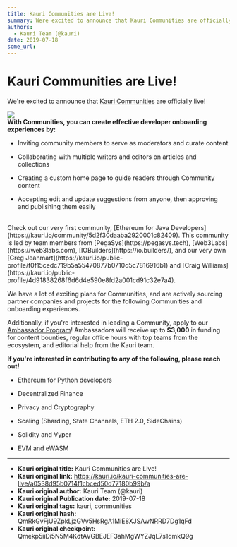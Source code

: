 ```yaml
---
title: Kauri Communities are Live!
summary: Were excited to announce that Kauri Communities are officially live! With Communities, you can create effective developer onboarding experiences by- Inviting community members to serve as moderators and curate content Collaborating with multiple writers and editors on articles and collections Creating a custom home page to guide readers through Community content Accepting edit and update suggestions from anyone, then approving and publishing them easily Check out our very first community, Ethere
authors:
  - Kauri Team (@kauri)
date: 2019-07-18
some_url: 
---
```


# Kauri Communities are Live!


We're excited to announce that [Kauri Communities](https://kauri.io/article/33d197077e5440d195a8ab76a7ba46d9) are officially live!

![](https://ipfs.infura.io/ipfs/QmSuWDfzqu4GkN4AQ9bJ9xTDTHVqPhQBGKgXH3hccvT3BZ)
<br>
**With Communities, you can create effective developer onboarding experiences by:**

* Inviting community members to serve as moderators and curate content

* Collaborating with multiple writers and editors on articles and collections

* Creating a custom home page to guide readers through Community content

* Accepting edit and update suggestions from anyone, then approving and publishing them easily

<br>
Check out our very first community, [Ethereum for Java Developers](https://kauri.io/community/5d2f30daaba2920001c82409). This community is led by team members from [PegaSys](https://pegasys.tech),  [Web3Labs](https://web3labs.com),  [IOBuilders](https://io.builders/), and our very own [Greg Jeanmart](https://kauri.io/public-profile/f0f15cedc719b5a55470877b0710d5c7816916b1) and [Craig Williams](https://kauri.io/public-profile/4d91838268f6d6d4e590e8fd2a001cd91c32e7a4). 

We have a lot of exciting plans for Communities, and are actively sourcing partner companies and projects for the following Communities and onboarding experiences. 

Additionally, if you're interested in leading a Community, apply to our [Ambassador Program](https://kauri.io/article/2c51067790da43a2be61650d7c03bd68)! Ambassadors will receive up to **$3,000** in funding for content bounties, regular office hours with top teams from the ecosystem, and editorial help from the Kauri team.

**If you're interested in contributing to any of the following, please reach out!**

* Ethereum for Python developers

* Decentralized Finance

* Privacy and Cryptography

* Scaling (Sharding, State Channels, ETH 2.0, SideChains)

* Solidity and Vyper

* EVM and eWASM








---

- **Kauri original title:** Kauri Communities are Live!
- **Kauri original link:** https://kauri.io/kauri-communities-are-live/a0538d95b0714f1cbced50d77180b99b/a
- **Kauri original author:** Kauri Team (@kauri)
- **Kauri original Publication date:** 2019-07-18
- **Kauri original tags:** kauri, communities
- **Kauri original hash:** QmRkGvFjU9ZpkLjzGVv5HsRgA1MiE8XJSAwNRRD7Dg1qFd
- **Kauri original checkpoint:** Qmekp5iiDi5N5M4KdtAVGBEJEF3ahMgWYZJqL7s1qmkQ9g



